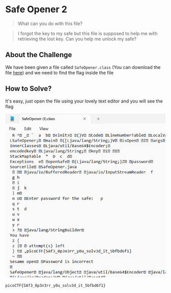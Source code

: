 # Safe Opener 2
> What can you do with this file?

> I forgot the key to my safe but this file is supposed to help me with retrieving the lost key. Can you help me unlock my safe?

## About the Challenge
We have been given a file called `SafeOpener.class` (You can download the file [here](SafeOpener.class)) and we need to find the flag inside the file

## How to Solve?
It's easy, just open the file using your lovely text editor and you will see the flag

![flag](images/flag.png)

```
picoCTF{SAf3_0p3n3rr_y0u_solv3d_it_5bfbd6f1}
```